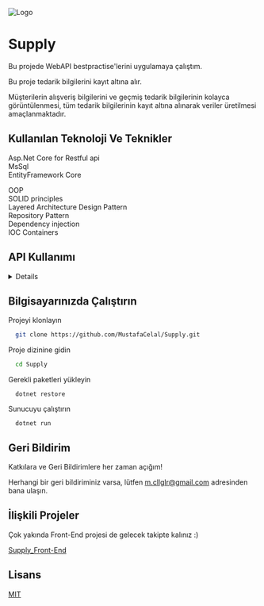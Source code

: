
![Logo](https://mk0hitconsultan2lp7c.kinstacdn.com/wp-content/uploads/2020/03/Supply-Chain-Cornavirus-covid-19.png)

    
# Supply

Bu projede WebAPI bestpractise'lerini uygulamaya çalıştım.

Bu proje tedarik bilgilerini kayıt altına alır.

Müşterilerin alışveriş bilgilerini ve geçmiş tedarik bilgilerinin kolayca görüntülenmesi, tüm tedarik bilgilerinin kayıt altına alınarak veriler üretilmesi amaçlanmaktadır.


## Kullanılan Teknoloji Ve Teknikler

Asp.Net Core for Restful api\
MsSql\
EntityFramework Core

OOP\
SOLID principles\
Layered Architecture Design Pattern\
Repository Pattern\
Dependency injection\
IOC Containers

<!-- <summary><h2>API Kullanımı</h2></summary> -->
## API Kullanımı
<details>

#### Customers

| HTTP Verb | Route | POST body | Description |
| --- | --- | --- | --- |
| `GET` | /api/Customer |  Empty | List all customers. |
| `POST` | /api/Customer | {"id": 0,"name": "string","companyName": "string","phoneNumber": "string","address": "string"} | Create a new customer. |
| `DELETE` | /api/Customer |  { "id": 0, "name": "string", "companyName": "string", "phoneNumber": "string", "address": "string" } | Delete a customer. |
| `PUT` | /api/Customer |  { "id": 0, "name": "string", "companyName": "string", "phoneNumber": "string", "address": "string" } | Update a customer with new info. |
| `GET` | ​/api​/Customer​/{id} |  Empty | Get a customer. |


#### PaymentDetails

| HTTP Verb | Route | POST body | Description |
| --- | --- | --- | --- |
| `GET` | /api/PaymentDetails |  Empty | List all PaymentDetails. |
| `POST` | /api/PaymentDetails | { "id": 0, "supplyId": 0, "previousDept": 0, "recievedMoney": 0, "remainingDept": 0 } | Create a new PaymentDetail. |
| `DELETE` | /api/PaymentDetails |  { "id": 0, "supplyId": 0, "previousDept": 0, "recievedMoney": 0, "remainingDept": 0 } | Delete a PaymentDetail. |
| `PUT` | /api/PaymentDetails |  { "id": 0, "supplyId": 0, "previousDept": 0, "recievedMoney": 0, "remainingDept": 0 } | Update a PaymentDetail with new info. |
| `GET` | ​/api​/PaymentDetails​/{id} |  Empty | Get a PaymentDetail. |
| `GET` | /api/PaymentDetails/GetAllWithSupplyDetail |  Empty | Get All PaymentDetails With SupplyDetails. |
| `GET` | /api/PaymentDetails/GetByIdWithSupplyDetail/{id} |  Empty | Get a PaymentDetail With SupplyDetail. |


#### Product

| HTTP Verb | Route | POST body | Description |
| --- | --- | --- | --- |
| `GET` | /api/Product |  Empty | List all Products. |
| `POST` | /api/Product | { "id": 0, "name": "string", "unitPrice": 0, "unitsInStock": 0 } | Create a new Product. |
| `DELETE` | /api/Product |  { "id": 0, "name": "string", "unitPrice": 0, "unitsInStock": 0 } | Delete a Product. |
| `PUT` | /api/Product |  { "id": 0, "name": "string", "unitPrice": 0, "unitsInStock": 0 } | Update a Product with new info. |
| `GET` | ​/api​/Product​/{id} |  Empty | Get a Product. |


#### Supply

| HTTP Verb | Route | POST body | Description |
| --- | --- | --- | --- |
| `GET` | /api/Supply |  Empty | List all Supplys. |
| `POST` | /api/Supply | { "id": 0, "customerId": 0, "supplyDate": "2021-10-10T01:49:54.142Z", "totalPrice": 0 } | Create a new Supply. |
| `DELETE` | /api/Supply |  { "id": 0, "customerId": 0, "supplyDate": "2021-10-10T01:49:54.142Z", "totalPrice": 0 } | Delete a Supply. |
| `PUT` | /api/Supply |  { "id": 0, "customerId": 0, "supplyDate": "2021-10-10T01:49:54.142Z", "totalPrice": 0 } | Update a Supply with new info. |
| `GET` | ​/api​/Supply​/{id} |  Empty | Get a Supply. |


#### SupplyDetail

| HTTP Verb | Route | POST body | Description |
| --- | --- | --- | --- |
| `GET` | /api/SupplyDetail |  Empty | List all SupplyDetails. |
| `POST` | /api/SupplyDetail | { "id": 0, "supplyId": 0, "productId": 0, "quantity": 0, "unitPrice": 0 } | Create a new SupplyDetail. |
| `DELETE` | /api/SupplyDetail |  { "id": 0, "supplyId": 0, "productId": 0, "quantity": 0, "unitPrice": 0 } | Delete a SupplyDetail. |
| `PUT` | /api/SupplyDetail |  { "id": 0, "supplyId": 0, "productId": 0, "quantity": 0, "unitPrice": 0 } | Update a SupplyDetail with new info. |
| `GET` | ​/api​/SupplyDetail​/{id} |  Empty | Get a SupplyDetail. |
| `GET` | ​/api/SupplyDetail/GetAllWithDetail |  Empty | Get all SupplyDetail With Details. |
| `GET` | ​/api/SupplyDetail/GetByIdWithDetail/{id} |  Empty | Get a SupplyDetail With Details. |
</details>

## Bilgisayarınızda Çalıştırın

Projeyi klonlayın

```bash
  git clone https://github.com/MustafaCelal/Supply.git
```

Proje dizinine gidin

```bash
  cd Supply
```

Gerekli paketleri yükleyin

```dotnet cli
  dotnet restore
```

Sunucuyu çalıştırın

```dotnet
  dotnet run
```

  
## Geri Bildirim

Katkılara ve Geri Bildirimlere her zaman açığım!

Herhangi bir geri bildiriminiz varsa, lütfen m.cllglr@gmail.com adresinden bana ulaşın.
## İlişkili Projeler

Çok yakında Front-End projesi de gelecek takipte kalınız :)

[Supply_Front-End](https://github.com/MustafaCelal/Supply_Front-End)
## Lisans

[MIT](https://choosealicense.com/licenses/mit/)
